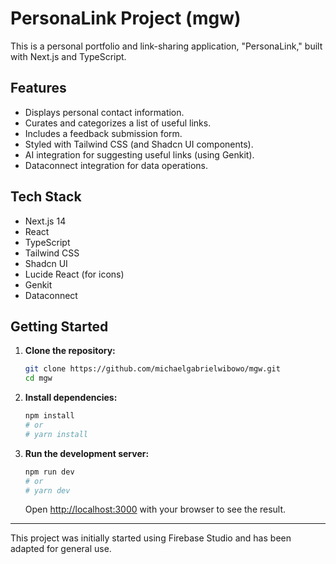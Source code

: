 # PersonaLink Project (mgw)

This is a personal portfolio and link-sharing application, "PersonaLink," built with Next.js and TypeScript.

## Features

*   Displays personal contact information.
*   Curates and categorizes a list of useful links.
*   Includes a feedback submission form.
*   Styled with Tailwind CSS (and Shadcn UI components).
*   AI integration for suggesting useful links (using Genkit).
*   Dataconnect integration for data operations.

## Tech Stack

*   Next.js 14
*   React
*   TypeScript
*   Tailwind CSS
*   Shadcn UI
*   Lucide React (for icons)
*   Genkit
*   Dataconnect

## Getting Started

1.  **Clone the repository:**
    ```bash
    git clone https://github.com/michaelgabrielwibowo/mgw.git
    cd mgw
    ```

2.  **Install dependencies:**
    ```bash
    npm install
    # or
    # yarn install
    ```

3.  **Run the development server:**
    ```bash
    npm run dev
    # or
    # yarn dev
    ```
    Open [http://localhost:3000](http://localhost:3000) with your browser to see the result.

---

This project was initially started using Firebase Studio and has been adapted for general use.
